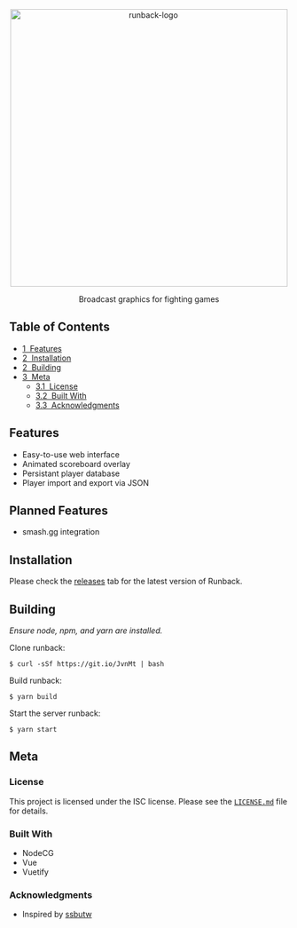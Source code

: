 <div align=center>
  <img src="https://i.imgur.com/9E1mdCY.png" alt="runback-logo" width="500">
  <p>
    Broadcast graphics for fighting games
  </p>
</div>

## Table of Contents
* [1&nbsp;&nbsp;Features](#features)
* [2&nbsp;&nbsp;Installation](#installation)
* [2&nbsp;&nbsp;Building](#building)
* [3&nbsp;&nbsp;Meta](#meta)
  * [3.1&nbsp;&nbsp;License](#license)
  * [3.2&nbsp;&nbsp;Built With](#built-with)
  * [3.3&nbsp;&nbsp;Acknowledgments](#acknowledgements)

## Features
  * Easy-to-use web interface
  * Animated scoreboard overlay
  * Persistant player database
  * Player import and export via JSON

## Planned Features
  * smash.gg integration

## Installation
Please check the [releases](https://github.com/opeik/runback/releases) tab for
the latest version of Runback.

## Building
*Ensure node, npm, and yarn are installed.*

Clone runback:
```
$ curl -sSf https://git.io/JvnMt | bash
```
Build runback:
```
$ yarn build
```
Start the server runback:
```
$ yarn start
```

## Meta
### License
This project is licensed under the ISC license. Please see the [`LICENSE.md`](LICENSE.md)
file for details.

### Built With
* NodeCG
* Vue
* Vuetify

### Acknowledgments
* Inspired by [ssbutw](https://github.com/crs38c28/ssbutw)
